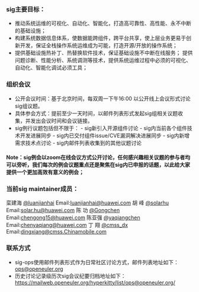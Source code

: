 ### sig主要目标：
- 推动系统运维的可视化、自动化、智能化，打造高可靠性、高性能、永不中断的基础设施；
- 构建系统数据信息体系，使数据能跨组件，跨平台共享，使上层业务更易于创新开发，保证全栈操作系统运维成为可能，打造开源/开放的操作系统；
- 提供基础设施热补丁、热替换软件技术，保证基础设施不中断在线服务； 提供问题诊断、性能分析、系统调测等技术，提供系统运维过程中必须的可视化、自动化、智能化调试必须工具；

### 组织会议
- 公开会议时间：基于北京时间，每双周一下午16:00 以公开线上会议形式讨论sig组议题。
- 具体参会方式：提前至少一天时间，以邮件列表形式发起sig组相关议题收集，并发出会议时间和会议链接。
- sig例行议题包括但不限于：
        - sig新引入开源组件讨论
        - sig内当前各个组件技术开发进展同步
        - sig内已交付组件issue/CVE漏洞解决进展同步
        - sig内新增需求技术点讨论
        - sig内邮件列表收集到的其他议题讨论

#### Note：sig例会以zoom在线会议方式公开讨论，任何感兴趣相关议题的参与者均可以旁听，我们每次的例会议题重点还是聚焦在sig内已申报的话题，以此给大家提供一个更加高效有意义的例会；

### 当前sig maintainer成员：
栾建海     [@luanjianhai](https://gitee.com/luanjianhai)  Email:luanjianhai@huawei.com
胡    峰     [@solarhu](https://gitee.com/solarhu)   Email:solar.hu@huawei.com
陈    功     [@Gongchen](https://gitee.com/Gongchen)   Email:chengong15@huawei.com
陈亚强     [@yaqiangchen](https://gitee.com/yaqiangchen)  Email:chenyaqiang@huawei.com
丁    翔     [@cmss_dx](https://gitee.com/cmss_dx)   Email:dingxiang@cmss.Chinamobile.com

### 联系方式
- sig-ops使用邮件列表形式作为日常社区讨论方式，邮件列表地址如下：
ops@openeuler.org
- 历史讨论记录级历次sig会议纪要归档地址如下：
https://mailweb.openeuler.org/hyperkitty/list/ops@openeuler.org/
